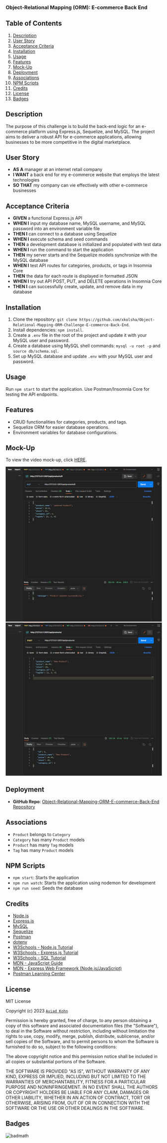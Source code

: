 ### Object-Relational Mapping (ORM): E-commerce Back End

## Table of Contents

1. [Description](#description)
2. [User Story](#user-story)
3. [Acceptance Criteria](#acceptance-criteria)
4. [Installation](#installation)
5. [Usage](#usage)
6. [Features](#features)
7. [Mock-Up](#mock-up)
8. [Deployment](#deployment)
9. [Associations](#associations)
10. [NPM Scripts](#npm-scripts)
11. [Credits](#credits)
12. [License](#license)
13. [Badges](#badges)

## Description

The purpose of this challenge is to build the back-end logic for an e-commerce platform using Express.js, Sequelize, and MySQL. The project aims to deliver a robust API for e-commerce applications, allowing businesses to be more competitive in the digital marketplace.

## User Story

- **AS A** manager at an internet retail company
- **I WANT** a back end for my e-commerce website that employs the latest technologies
- **SO THAT** my company can vie effectively with other e-commerce businesses

## Acceptance Criteria

- **GIVEN** a functional Express.js API
- **WHEN I** input my database name, MySQL username, and MySQL password into an environment variable file
- **THEN I** can connect to a database using Sequelize
- **WHEN I** execute schema and seed commands
- **THEN** a development database is initialized and populated with test data
- **WHEN I** run the command to start the application
- **THEN** my server starts and the Sequelize models synchronize with the MySQL database
- **WHEN I** test API routes for categories, products, or tags in Insomnia Core
- **THEN** the data for each route is displayed in formatted JSON
- **WHEN I** try out API POST, PUT, and DELETE operations in Insomnia Core
- **THEN I** can successfully create, update, and remove data in my database

## Installation

1. Clone the repository: `git clone https://github.com/xkolsha/Object-Relational-Mapping-ORM-Challenge-E-commerce-Back-End`.
2. Install dependencies: `npm install`.
3. Create a `.env` file in the root of the project and update it with your MySQL user and password.
4. Create a database using MySQL shell commands: `mysql -u root -p` and `source db/schema.sql`.
5. Set up MySQL database and update `.env` with your MySQL user and password.

## Usage

Run `npm start` to start the application. Use Postman/Insomnia Core for testing the API endpoints.

## Features

- CRUD functionalities for categories, products, and tags.
- Sequelize ORM for easier database operations.
- Environment variables for database configurations.

## Mock-Up

To view the video mock-up, click [HERE](https://1drv.ms/u/s!As0hKguCANy1u40J9Wo6n-FSegXDXQ?e=jDOAYg).

![Mock-up of the website](/public/images/Screenshot%202023-09-16%20172256.png)
![Mock-up of the website](/public/images/Screenshot%202023-09-16%20172224.png)

## Deployment

- **GitHub Repo**: [Object-Relational-Mapping-ORM-E-commerce-Back-End Repository](https://github.com/xkolsha/Object-Relational-Mapping-ORM-Challenge-E-commerce-Back-End)

## Associations

- `Product` belongs to `Category`
- `Category` has many `Product` models
- `Product` has many `Tag` models
- `Tag` has many `Product` models

## NPM Scripts

- `npm start`: Starts the application
- `npm run watch`: Starts the application using nodemon for development
- `npm run seed`: Seeds the database

## Credits

- [Node.js](https://www.npmjs.com/package/node)
- [Express.js](https://www.npmjs.com/package/express)
- [MySQL](https://www.npmjs.com/package/mysql)
- [Sequelize](https://www.npmjs.com/package/sequelize)
- [Postman](https://www.postman.com/)
- [dotenv](https://www.npmjs.com/package/dotenv)
- [W3Schools - Node.js Tutorial](https://www.w3schools.com/nodejs/)
- [W3Schools - Express.js Tutorial](https://www.w3schools.com/nodejs/nodejs_express.asp)
- [W3Schools - SQL Tutorial](https://www.w3schools.com/sql/)
- [MDN - JavaScript Guide](https://developer.mozilla.org/en-US/docs/Web/JavaScript/Guide)
- [MDN - Express Web Framework (Node.js/JavaScript)](https://developer.mozilla.org/en-US/docs/Learn/Server-side/Express_Nodejs)
- [Postman Learning Center](https://learning.postman.com/)

## License

MIT License

Copyright (c) 2023 [`Aviad Kohn`](https://github.com/xkolsha)

Permission is hereby granted, free of charge, to any person obtaining a copy
of this software and associated documentation files (the "Software"), to deal
in the Software without restriction, including without limitation the rights
to use, copy, modify, merge, publish, distribute, sublicense, and/or sell
copies of the Software, and to permit persons to whom the Software is
furnished to do so, subject to the following conditions:

The above copyright notice and this permission notice shall be included in all
copies or substantial portions of the Software.

THE SOFTWARE IS PROVIDED "AS IS", WITHOUT WARRANTY OF ANY KIND, EXPRESS OR
IMPLIED, INCLUDING BUT NOT LIMITED TO THE WARRANTIES OF MERCHANTABILITY,
FITNESS FOR A PARTICULAR PURPOSE AND NONINFRINGEMENT. IN NO EVENT SHALL THE
AUTHORS OR COPYRIGHT HOLDERS BE LIABLE FOR ANY CLAIM, DAMAGES OR OTHER
LIABILITY, WHETHER IN AN ACTION OF CONTRACT, TORT OR OTHERWISE, ARISING FROM,
OUT OF OR IN CONNECTION WITH THE SOFTWARE OR THE USE OR OTHER DEALINGS IN THE
SOFTWARE.

## Badges

![badmath](https://img.shields.io/github/license/xkolsha/unbModule1Challenge?color=%238F83ED)

